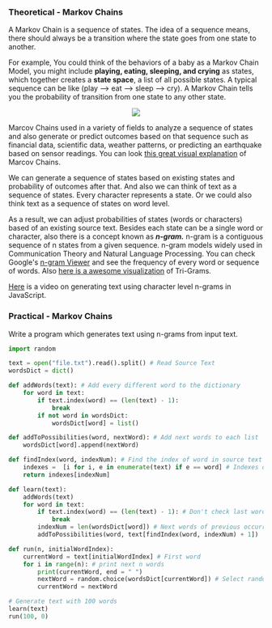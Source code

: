 ### Theoretical - Markov Chains

A Markov Chain is a sequence of states. The idea of a sequence means, there should always be a transition where the state goes from one state to another.

For example, You could think of the behaviors of a baby as a Markov Chain Model, you might include **playing, eating, sleeping, and crying** as states, which together creates a **state space**, a list of all possible states. A typical sequence can be like (play --> eat --> sleep --> cry). A Markov Chain tells you the probability of transition from one state to any other state.

<p align="center">
  <img src="https://web.itu.edu.tr/demirag16/img/markov-chain.gif">
</p>

Marcov Chains used in a variety of fields to analyze a sequence of states and also generate or predict outcomes based on that sequence such as financial data, scientific data, weather patterns, or predicting an earthquake based on sensor readings. You can look [this great visual explanation](http://setosa.io/ev/markov-chains/) of Marcov Chains.  

We can generate a sequence of states based on existing states and probability of outcomes after that.
And also we can think of text as a sequence of states. Every character represents a state. Or we could also think text as a sequence of states on word level.

As a result, we can adjust probabilities of states (words or characters) based of an existing source text.
Besides each state can be a single word or character, also there is a concept known as **_n-gram._** n-gram is a contiguous sequence of n states from a given sequence. n-gram models widely used in Communication Theory and Natural Language Processing. You can check Google's [n-gram Viewer](https://books.google.com/ngrams) and see the frequency of every word or sequence of words. Also [here is a awesome visualization](http://www.chrisharrison.net/index.php/Visualizations/WebTrigrams) of Tri-Grams.

[Here](https://youtu.be/eGFJ8vugIWA) is a video on generating text using character level n-grams in JavaScript.


### Practical - Markov Chains

Write a program which generates text using n-grams from input text.

```python
import random

text = open("file.txt").read().split() # Read Source Text
wordsDict = dict()

def addWords(text): # Add every different word to the dictionary
    for word in text:
        if text.index(word) == (len(text) - 1):
            break
		if not word in wordsDict:
			wordsDict[word] = list()

def addToPossibilities(word, nextWord): # Add next words to each list
	wordsDict[word].append(nextWord)

def findIndex(word, indexNum): # Find the index of word in source text
	indexes =  [i for i, e in enumerate(text) if e == word] # Indexes of all occurence
	return indexes[indexNum]

def learn(text):
	addWords(text)
	for word in text:
		if text.index(word) == (len(text) - 1): # Don't check last word
			break
		indexNum = len(wordsDict[word]) # Next words of previous occurrence
		addToPossibilities(word, text[findIndex(word, indexNum) + 1])

def run(n, initialWordIndex):
    currentWord = text[initialWordIndex] # First word
    for i in range(n): # print next n words
        print(currentWord, end = " ")
        nextWord = random.choice(wordsDict[currentWord]) # Select random word next word from list
        currentWord = nextWord

# Generate text with 100 words
learn(text)
run(100, 0)
```
